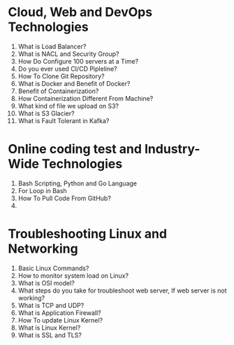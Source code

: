 # Cloud, Web and DevOps Technologies
1. What is Load Balancer?
2. What is NACL and Security Group?
3. How Do Configure 100 servers at a Time?
4. Do you ever used CI/CD Pipleline?
5. How To Clone Git Repository?
6. What is Docker and Benefit of Docker?
7. Benefit of Containerization?
8. How Containerization Different From Machine?
9. What kind of file we upload on S3?
10. What is S3 Glacier?
11. What is Fault Tolerant in Kafka?

# Online coding test and Industry-Wide Technologies
1. Bash Scripting, Python and Go Language
2. For Loop in Bash
3. How To Pull Code From GitHub?
4. 

# Troubleshooting Linux and Networking
1. Basic Linux Commands?
2. How to monitor system load on Linux?
3. What is OSI model?
4. What steps do you take for troubleshoot web server, If web server is not working?
5. What is TCP and UDP?
6. What is Application Firewall?
7. How To update Linux Kernel?
8. What is Linux Kernel?
9. What is SSL and TLS?
